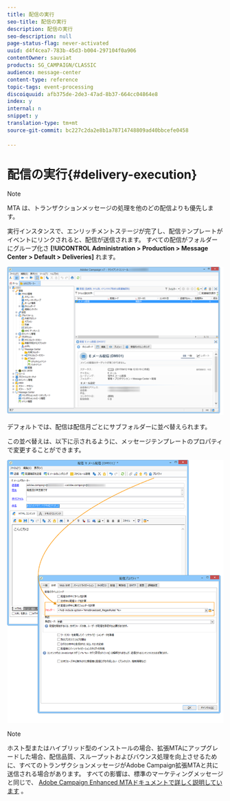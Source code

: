 ```yaml
---
title: 配信の実行
seo-title: 配信の実行
description: 配信の実行
seo-description: null
page-status-flag: never-activated
uuid: d4f4cea7-783b-45d3-b004-297104f0a906
contentOwner: sauviat
products: SG_CAMPAIGN/CLASSIC
audience: message-center
content-type: reference
topic-tags: event-processing
discoiquuid: afb375de-2de3-47ad-8b37-664cc04864e8
index: y
internal: n
snippet: y
translation-type: tm+mt
source-git-commit: bc227c2da2e8b1a78714748809ad40bbcefe0458

---
```



# 配信の実行{#delivery-execution}

>[!NOTE]
>
>MTA は、トランザクションメッセージの処理を他のどの配信よりも優先します。

実行インスタンスで、エンリッチメントステージが完了し、配信テンプレートがイベントにリンクされると、配信が送信されます。 すべての配信がフォルダーにグループ化さ **[!UICONTROL Administration > Production > Message Center > Default > Deliveries]** れます。

![](assets/messagecenter_deliveries_execinstances_001.png)

デフォルトでは、配信は配信月ごとにサブフォルダーに並べ替えられます。

この並べ替えは、以下に示されるように、メッセージテンプレートのプロパティで変更することができます。

![](assets/messagecenter_deliveries_properties_001.png)

>[!NOTE]
>
>ホスト型またはハイブリッド型のインストールの場合、拡張MTAにアップグレードした場合、配信品質、スループットおよびバウンス処理を向上させるために、すべてのトランザクションメッセージがAdobe Campaign拡張MTAと共に送信される場合があります。 すべての影響は、標準のマーケティングメッセージと同じで、 [Adobe Campaign Enhanced MTAドキュメントで詳しく説明しています](https://helpx.adobe.com/campaign/kb/campaign-enhanced-mta.html) 。